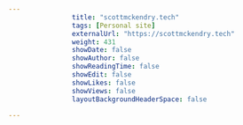 ---
                title: "scottmckendry.tech"
                tags: [Personal site]
                externalUrl: "https://scottmckendry.tech"
                weight: 431
                showDate: false
                showAuthor: false
                showReadingTime: false
                showEdit: false
                showLikes: false
                showViews: false
                layoutBackgroundHeaderSpace: false
                ---

